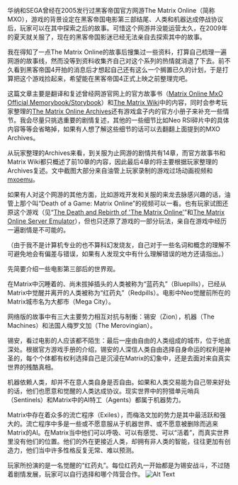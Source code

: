 华纳和SEGA曾经在2005发行过黑客帝国官方网游The Matrix Online（简称MXO），游戏的背景设定在黑客帝国电影第三部结尾、人类和机器达成停战协议后，玩家可以在其中探索之后的故事。可惜这个网游并没能运营太久，在2009年的夏天就关服了，现在的黑客帝国影迷已经无法亲自去探索其中的故事。

我在得知了一点The Matrix Online的故事后搜集过一些资料，打算自己梳理一遍网游的故事线，然而没等到资料收集齐自己对这个系列的热情就消退了下去。前不久看到黑客帝国4开拍的消息后才想起自己还有这么一个搁置已久的计划，于是打算把这个游戏捡起来，希望能在黑客帝国4正式上映之前整理完吧。

这篇文章主要是翻译和复述曾经网游官网上的官方故事书（[Matrix Online MxO Official Memorybook/Storybook](https://archive.org/details/MatrixOnlineMxOOfficialMemorybookStorybookRedPill)）和[The Matrix Wiki](https://matrix.fandom.com/wiki/The_Matrix_Online)中的内容，同时会参考玩家整理的[The Matrix Online Archives](http://jao.voxtheory.net/2016/05/18/now-available-the-matrix-online-archives/)还有游戏盒子内的官方小册子来补充一些情节。我会尽量只挑选重要的剧情复述，其他的一些细节比如Neo RSI碎片中的具体内容等等会省略掉，如果有人想了解这些细节的话可以去翻翻上面提到的MXO Archives。

从玩家整理的Archives来看，到关服为止网游的剧情共有14章，而官方故事书和Matrix Wiki都只概述了前10章的内容，因此最后4章的将主要根据玩家整理的Archives复述。文中截图大部分来自油管上玩家录制的游戏过场动画视频和[mxoemu](http://mxostory.mxoemu.info/index.htm)。

如果有人对这个网游的其他方面，比如游戏开发和关服的来龙去脉感兴趣的话，油管上那个叫“Death of a Game: Matrix Online”的视频可以一看。也有玩家试图还原这个游戏（见“[The Death and Rebirth of 'The Matrix Online'](https://www.vice.com/en_us/article/53g5dk/the-death-and-rebirth-of-the-matrix-online)”和[The Matrix Online Server Emulator](http://mxoemu.info/)），但也只还原了游戏的一部分玩法，亲自在游戏中经历一遍剧情是不可能的。

（由于我不是计算机专业的也不算科幻发烧友，自己对于一些名词和概念的理解不可避免地会有偏差与错误，如果有人发现文中有什么理解错误的地方还请指出。）


先简要介绍一些电影第三部后的世界观。

在Matrix中沉睡着的、尚未拔掉插头的人类被称为“蓝药丸”（Bluepills），已经从Matrix中觉醒并离开的人类被称为“红药丸”（Redpills）。电影中Neo觉醒前所在的Matrix城市名为大都市（Mega City）。

网络版的故事中有三大主要势力相互对抗与制衡：锡安（Zion），机器（The Machines）和法国人梅罗文加（The Merovingian）。

锡安，看过电影的人应该都不陌生：最后一座由自由的人类组成的城市，位于地底深处。根据官方游戏手册的介绍，锡安的人深信人类自由选择自身命运的权利是神圣的，每个个体都有权利选择自己是沉浸在Matrix的幻象中，还是去面对来自真实世界的残酷真相。

机器依赖人类，却并不在意人类自身是否自由。如果和人类交易能为自己带来好处的话，他们也愿意和觉醒的人类达成协议。现实世界中的狩猎单元哨兵（Sentinels）和Matrix中的AI特工（Agents）都属于机器势力。

Matrix中存在着众多的流亡程序（Exiles），而梅洛文加的势力是其中最活跃和强大的。流亡程序中多是一些或不愿意服从于机器世界、或不愿意被删除而逃来Matrix的AI。在Matrix当中他们可以呼吸、可以有感觉、可以“活着”，而真实世界里没有他们的位置。他们的外在更接近人类，却拥有非人类的智能，往往更加有创造力，他们当中许多性格反复无常、难以预测。

玩家所扮演的是一名觉醒的“红药丸”。每位红药丸一开始都是为锡安战斗，不过随着剧情发展，玩家可以自行选择和哪个阵营合作。
 ![Alt Text](https://img1.doubanio.com/view/note/l/public/p69594978.webp)
